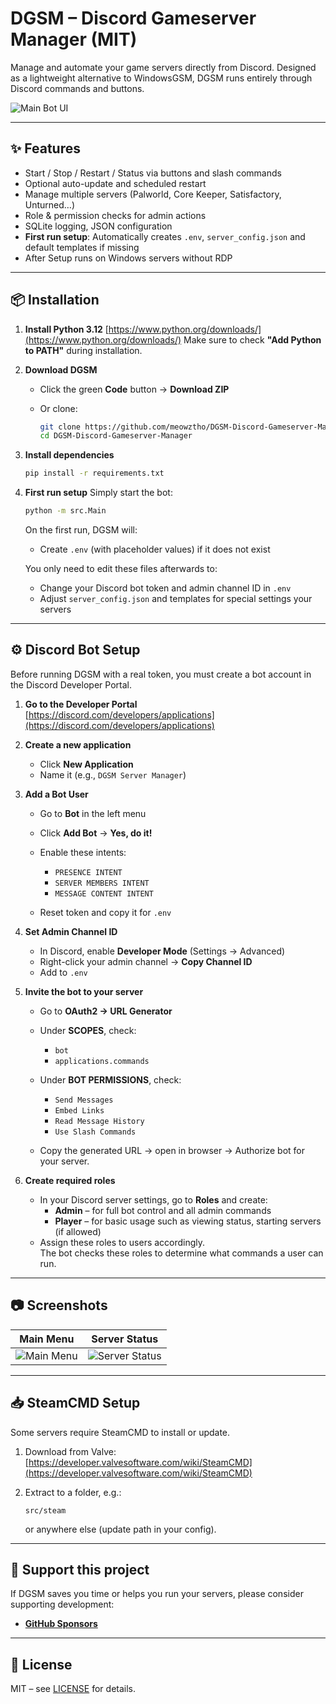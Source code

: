 # DGSM – Discord Gameserver Manager (MIT)

Manage and automate your game servers directly from Discord.
Designed as a lightweight alternative to WindowsGSM, DGSM runs entirely through Discord commands and buttons.

![Main Bot UI](docs/images/bot_ui.png)

---

## ✨ Features

* Start / Stop / Restart / Status via buttons and slash commands
* Optional auto-update and scheduled restart
* Manage multiple servers (Palworld, Core Keeper, Satisfactory, Unturned…)
* Role & permission checks for admin actions
* SQLite logging, JSON configuration
* **First run setup**: Automatically creates `.env`, `server_config.json` and default templates if missing
* After Setup runs on Windows servers without RDP

---

## 📦 Installation

1. **Install Python 3.12**
   [https://www.python.org/downloads/](https://www.python.org/downloads/)
   Make sure to check **"Add Python to PATH"** during installation.

2. **Download DGSM**

   * Click the green **Code** button → **Download ZIP**
   * Or clone:

     ```bash
     git clone https://github.com/meowztho/DGSM-Discord-Gameserver-Manager.git
     cd DGSM-Discord-Gameserver-Manager
     ```

3. **Install dependencies**

   ```bash
   pip install -r requirements.txt
   ```

4. **First run setup**
   Simply start the bot:

   ```bash
   python -m src.Main
   ```

   On the first run, DGSM will:

   * Create `.env` (with placeholder values) if it does not exist

   You only need to edit these files afterwards to:

   * Change your Discord bot token and admin channel ID in `.env`
   * Adjust `server_config.json` and templates for special settings your servers

---

## ⚙️ Discord Bot Setup

Before running DGSM with a real token, you must create a bot account in the Discord Developer Portal.

1. **Go to the Developer Portal**
   [https://discord.com/developers/applications](https://discord.com/developers/applications)

2. **Create a new application**

   * Click **New Application**
   * Name it (e.g., `DGSM Server Manager`)

3. **Add a Bot User**

   * Go to **Bot** in the left menu
   * Click **Add Bot** → **Yes, do it!**
   * Enable these intents:

     * `PRESENCE INTENT`
     * `SERVER MEMBERS INTENT`
     * `MESSAGE CONTENT INTENT`
   * Reset token and copy it for `.env`

4. **Set Admin Channel ID**

   * In Discord, enable **Developer Mode** (Settings → Advanced)
   * Right-click your admin channel → **Copy Channel ID**
   * Add to `.env`

5. **Invite the bot to your server**

   * Go to **OAuth2 → URL Generator**
   * Under **SCOPES**, check:

     * `bot`
     * `applications.commands`
   * Under **BOT PERMISSIONS**, check:

     * `Send Messages`
     * `Embed Links`
     * `Read Message History`
     * `Use Slash Commands`
   * Copy the generated URL → open in browser → Authorize bot for your server.

6. **Create required roles**  
   - In your Discord server settings, go to **Roles** and create:
     - **Admin** – for full bot control and all admin commands
     - **Player** – for basic usage such as viewing status, starting servers (if allowed)
   - Assign these roles to users accordingly.  
     The bot checks these roles to determine what commands a user can run.

---

## 📷 Screenshots

| Main Menu                              | Server Status                                |
| -------------------------------------- | -------------------------------------------- |
| ![Main Menu](docs/images/bot_main.png) | ![Server Status](docs/images/bot_status.png) |



---

## 📥 SteamCMD Setup

Some servers require SteamCMD to install or update.

1. Download from Valve:
   [https://developer.valvesoftware.com/wiki/SteamCMD](https://developer.valvesoftware.com/wiki/SteamCMD)

2. Extract to a folder, e.g.:

   ```
   src/steam
   ```

   or anywhere else (update path in your config).

---

## 💖 Support this project

If DGSM saves you time or helps you run your servers, please consider supporting development:

* **[GitHub Sponsors](https://github.com/sponsors/meowztho)**

---

## 📜 License

MIT – see [LICENSE](LICENSE) for details.
